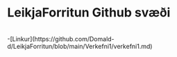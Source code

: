# LeikjaForritun Github svæði
<br>
-[Linkur](https://github.com/Domald-d/LeikjaForritun/blob/main/Verkefni1/verkefni1.md)
